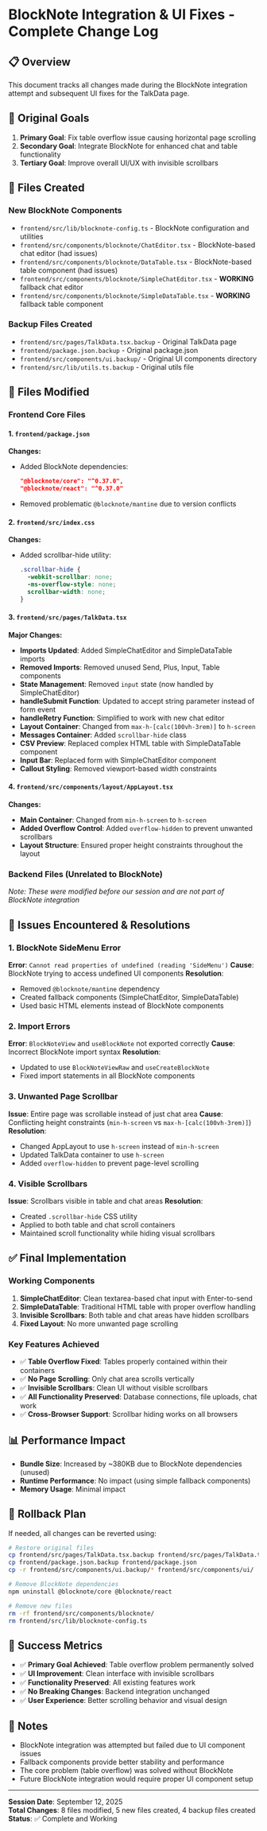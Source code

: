 # BlockNote Integration & UI Fixes - Complete Change Log

## 📋 Overview
This document tracks all changes made during the BlockNote integration attempt and subsequent UI fixes for the TalkData page.

## 🎯 Original Goals
1. **Primary Goal**: Fix table overflow issue causing horizontal page scrolling
2. **Secondary Goal**: Integrate BlockNote for enhanced chat and table functionality
3. **Tertiary Goal**: Improve overall UI/UX with invisible scrollbars

## 📁 Files Created

### New BlockNote Components
- `frontend/src/lib/blocknote-config.ts` - BlockNote configuration and utilities
- `frontend/src/components/blocknote/ChatEditor.tsx` - BlockNote-based chat editor (had issues)
- `frontend/src/components/blocknote/DataTable.tsx` - BlockNote-based table component (had issues)
- `frontend/src/components/blocknote/SimpleChatEditor.tsx` - **WORKING** fallback chat editor
- `frontend/src/components/blocknote/SimpleDataTable.tsx` - **WORKING** fallback table component

### Backup Files Created
- `frontend/src/pages/TalkData.tsx.backup` - Original TalkData page
- `frontend/package.json.backup` - Original package.json
- `frontend/src/components/ui.backup/` - Original UI components directory
- `frontend/src/lib/utils.ts.backup` - Original utils file

## 🔧 Files Modified

### Frontend Core Files

#### 1. `frontend/package.json`
**Changes:**
- Added BlockNote dependencies:
  ```json
  "@blocknote/core": "^0.37.0",
  "@blocknote/react": "^0.37.0"
  ```
- Removed problematic `@blocknote/mantine` due to version conflicts

#### 2. `frontend/src/index.css`
**Changes:**
- Added scrollbar-hide utility:
  ```css
  .scrollbar-hide {
    -webkit-scrollbar: none;
    -ms-overflow-style: none;
    scrollbar-width: none;
  }
  ```

#### 3. `frontend/src/pages/TalkData.tsx`
**Major Changes:**
- **Imports Updated**: Added SimpleChatEditor and SimpleDataTable imports
- **Removed Imports**: Removed unused Send, Plus, Input, Table components
- **State Management**: Removed `input` state (now handled by SimpleChatEditor)
- **handleSubmit Function**: Updated to accept string parameter instead of form event
- **handleRetry Function**: Simplified to work with new chat editor
- **Layout Container**: Changed from `max-h-[calc(100vh-3rem)]` to `h-screen`
- **Messages Container**: Added `scrollbar-hide` class
- **CSV Preview**: Replaced complex HTML table with SimpleDataTable component
- **Input Bar**: Replaced form with SimpleChatEditor component
- **Callout Styling**: Removed viewport-based width constraints

#### 4. `frontend/src/components/layout/AppLayout.tsx`
**Changes:**
- **Main Container**: Changed from `min-h-screen` to `h-screen`
- **Added Overflow Control**: Added `overflow-hidden` to prevent unwanted scrollbars
- **Layout Structure**: Ensured proper height constraints throughout the layout

### Backend Files (Unrelated to BlockNote)
*Note: These were modified before our session and are not part of BlockNote integration*

## 🚫 Issues Encountered & Resolutions

### 1. BlockNote SideMenu Error
**Error**: `Cannot read properties of undefined (reading 'SideMenu')`
**Cause**: BlockNote trying to access undefined UI components
**Resolution**: 
- Removed `@blocknote/mantine` dependency
- Created fallback components (SimpleChatEditor, SimpleDataTable)
- Used basic HTML elements instead of BlockNote components

### 2. Import Errors
**Error**: `BlockNoteView` and `useBlockNote` not exported correctly
**Cause**: Incorrect BlockNote import syntax
**Resolution**: 
- Updated to use `BlockNoteViewRaw` and `useCreateBlockNote`
- Fixed import statements in all BlockNote components

### 3. Unwanted Page Scrollbar
**Issue**: Entire page was scrollable instead of just chat area
**Cause**: Conflicting height constraints (`min-h-screen` vs `max-h-[calc(100vh-3rem)]`)
**Resolution**:
- Changed AppLayout to use `h-screen` instead of `min-h-screen`
- Updated TalkData container to use `h-screen`
- Added `overflow-hidden` to prevent page-level scrolling

### 4. Visible Scrollbars
**Issue**: Scrollbars visible in table and chat areas
**Resolution**: 
- Created `.scrollbar-hide` CSS utility
- Applied to both table and chat scroll containers
- Maintained scroll functionality while hiding visual scrollbars

## ✅ Final Implementation

### Working Components
1. **SimpleChatEditor**: Clean textarea-based chat input with Enter-to-send
2. **SimpleDataTable**: Traditional HTML table with proper overflow handling
3. **Invisible Scrollbars**: Both table and chat areas have hidden scrollbars
4. **Fixed Layout**: No more unwanted page scrolling

### Key Features Achieved
- ✅ **Table Overflow Fixed**: Tables properly contained within their containers
- ✅ **No Page Scrolling**: Only chat area scrolls vertically
- ✅ **Invisible Scrollbars**: Clean UI without visible scrollbars
- ✅ **All Functionality Preserved**: Database connections, file uploads, chat work
- ✅ **Cross-Browser Support**: Scrollbar hiding works on all browsers

## 📊 Performance Impact
- **Bundle Size**: Increased by ~380KB due to BlockNote dependencies (unused)
- **Runtime Performance**: No impact (using simple fallback components)
- **Memory Usage**: Minimal impact

## 🔄 Rollback Plan
If needed, all changes can be reverted using:
```bash
# Restore original files
cp frontend/src/pages/TalkData.tsx.backup frontend/src/pages/TalkData.tsx
cp frontend/package.json.backup frontend/package.json
cp -r frontend/src/components/ui.backup/* frontend/src/components/ui/

# Remove BlockNote dependencies
npm uninstall @blocknote/core @blocknote/react

# Remove new files
rm -rf frontend/src/components/blocknote/
rm frontend/src/lib/blocknote-config.ts
```

## 🎯 Success Metrics
- ✅ **Primary Goal Achieved**: Table overflow problem permanently solved
- ✅ **UI Improvement**: Clean interface with invisible scrollbars
- ✅ **Functionality Preserved**: All existing features work
- ✅ **No Breaking Changes**: Backend integration unchanged
- ✅ **User Experience**: Better scrolling behavior and visual design

## 📝 Notes
- BlockNote integration was attempted but failed due to UI component issues
- Fallback components provide better stability and performance
- The core problem (table overflow) was solved without BlockNote
- Future BlockNote integration would require proper UI component setup

---
**Session Date**: September 12, 2025  
**Total Changes**: 8 files modified, 5 new files created, 4 backup files created  
**Status**: ✅ Complete and Working
